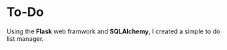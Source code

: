 # To-Do

Using the **Flask** web framwork and **SQLAlchemy**, I created a simple to do list manager.
